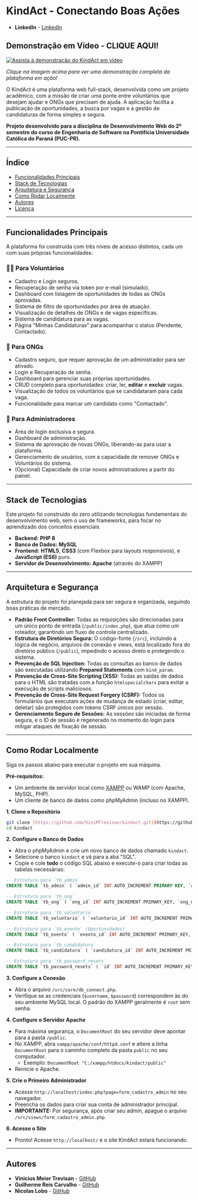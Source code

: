# KindAct - Conectando Boas Ações

* **LinkedIn** - [LinkedIn](https://www.linkedin.com/feed/update/urn:li:activity:7344990253033664512/)

## Demonstração em Vídeo - CLIQUE AQUI!

[![Assista à demonstração do KindAct em vídeo](/public/assets/Captura%20de%20Tela%202025-06-29%20às%2004.22.40.png)]()

*Clique na imagem acima para ver uma demonstração completa da plataforma em ação!*

O KindAct é uma plataforma web full-stack, desenvolvida como um projeto acadêmico, com a missão de criar uma ponte entre voluntários que desejam ajudar e ONGs que precisam de ajuda. A aplicação facilita a publicação de oportunidades, a busca por vagas e a gestão de candidaturas de forma simples e segura.

**Projeto desenvolvido para a disciplina de Desenvolvimento Web do 2º semestre do curso de Engenharia de Software na Pontifícia Universidade Católica do Paraná (PUC-PR).**

---

## Índice

* [Funcionalidades Principais](#funcionalidades-principais)
* [Stack de Tecnologias](#stack-de-tecnologias)
* [Arquitetura e Segurança](#arquitetura-e-segurança)
* [Como Rodar Localmente](#como-rodar-localmente)
* [Autores](#autores)
* [Licença](#licença)

---

## Funcionalidades Principais

A plataforma foi construída com três níveis de acesso distintos, cada um com suas próprias funcionalidades:

### 👨‍💻 **Para Voluntários**
* Cadastro e Login seguros.
* Recuperação de senha via token por e-mail (simulado).
* Dashboard com listagem de oportunidades de todas as ONGs aprovadas.
* Sistema de filtro de oportunidades por área de atuação.
* Visualização de detalhes de ONGs e de vagas específicas.
* Sistema de candidatura para as vagas.
* Página "Minhas Candidaturas" para acompanhar o status (Pendente, Contactado).

### 🏢 **Para ONGs**
* Cadastro seguro, que requer aprovação de um administrador para ser ativado.
* Login e Recuperação de senha.
* Dashboard para gerenciar suas próprias oportunidades.
* CRUD completo para oportunidades: criar, ler, **editar** e **excluir** vagas.
* Visualização de todos os voluntários que se candidataram para cada vaga.
* Funcionalidade para marcar um candidato como "Contactado".

### 👑 **Para Administradores**
* Área de login exclusiva e segura.
* Dashboard de administração.
* Sistema de aprovação de novas ONGs, liberando-as para usar a plataforma.
* Gerenciamento de usuários, com a capacidade de remover ONGs e Voluntários do sistema.
* (Opcional) Capacidade de criar novos administradores a partir do painel.

---

## Stack de Tecnologias

Este projeto foi construído do zero utilizando tecnologias fundamentais do desenvolvimento web, sem o uso de frameworks, para focar no aprendizado dos conceitos essenciais.

* **Backend:** **PHP 8**
* **Banco de Dados:** **MySQL**
* **Frontend:** **HTML5**, **CSS3** (com Flexbox para layouts responsivos), e **JavaScript (ES6)** puro.
* **Servidor de Desenvolvimento:** **Apache** (através do XAMPP)

---

## Arquitetura e Segurança

A estrutura do projeto foi planejada para ser segura e organizada, seguindo boas práticas de mercado.

* **Padrão Front Controller:** Todas as requisições são direcionadas para um único ponto de entrada (`/public/index.php`), que atua como um roteador, garantindo um fluxo de controle centralizado.
* **Estrutura de Diretórios Segura:** O código-fonte (`/src`), incluindo a lógica de negócio, arquivos de conexão e views, está localizado fora do diretório público (`/public`), impedindo o acesso direto e protegendo o sistema.
* **Prevenção de SQL Injection:** Todas as consultas ao banco de dados são executadas utilizando **Prepared Statements** com `bind_param`.
* **Prevenção de Cross-Site Scripting (XSS):** Todas as saídas de dados para o HTML são tratadas com a função `htmlspecialchars` para evitar a execução de scripts maliciosos.
* **Prevenção de Cross-Site Request Forgery (CSRF):** Todos os formulários que executam ações de mudança de estado (criar, editar, deletar) são protegidos com tokens CSRF únicos por sessão.
* **Gerenciamento Seguro de Sessões:** As sessões são iniciadas de forma segura, e o ID de sessão é regenerado no momento do login para mitigar ataques de fixação de sessão.

---

## Como Rodar Localmente

Siga os passos abaixo para executar o projeto em sua máquina.

**Pré-requisitos:**
* Um ambiente de servidor local como [XAMPP](https://www.apachefriends.org/index.html) ou WAMP (com Apache, MySQL, PHP).
* Um cliente de banco de dados como phpMyAdmin (incluso no XAMPP).

**1. Clone o Repositório**
```bash
git clone [https://github.com/ViniMTrevisan/kindact.git](https://github.com/ViniMTrevisan/kindact.git)
cd kindact
```

**2. Configure o Banco de Dados**
* Abra o phpMyAdmin e crie um novo banco de dados chamado `kindact`.
* Selecione o banco `kindact` e vá para a aba "SQL".
* Copie e cole **todo** o código SQL abaixo e execute-o para criar todas as tabelas necessárias:

```sql
-- Estrutura para `tb_admin`
CREATE TABLE `tb_admin` ( `admin_id` INT AUTO_INCREMENT PRIMARY KEY, `admin_email` VARCHAR(255) NOT NULL UNIQUE, `admin_senha` VARCHAR(255) NOT NULL );

-- Estrutura para `tb_ong`
CREATE TABLE `tb_ong` ( `ong_id` INT AUTO_INCREMENT PRIMARY_KEY, `ong_nome` VARCHAR(255) NOT NULL, `ong_cnpj` VARCHAR(14) NOT NULL UNIQUE, `ong_telefone` VARCHAR(15), `ong_email` VARCHAR(255) NOT NULL UNIQUE, `ong_cep` VARCHAR(8), `ong_endereco` VARCHAR(255), `ong_area_atuacao` VARCHAR(255), `ong_senha` VARCHAR(255) NOT NULL, `aprovado` TINYINT(1) DEFAULT 0, `ong_logo_url` VARCHAR(255) NULL, `ong_redes_sociais` VARCHAR(255) NULL, `ong_descricao` TEXT NULL );

-- Estrutura para `tb_voluntario`
CREATE TABLE `tb_voluntario` ( `voluntario_id` INT AUTO_INCREMENT PRIMARY_KEY, `voluntario_nome` VARCHAR(255) NOT NULL, `voluntario_telefone` VARCHAR(15), `voluntario_email` VARCHAR(255) NOT NULL UNIQUE, `voluntario_cep` VARCHAR(8), `voluntario_endereco` VARCHAR(255), `voluntario_senha` VARCHAR(255) NOT NULL, `voluntario_habilidades` VARCHAR(255) NULL, `voluntario_bio` TEXT NULL );

-- Estrutura para `tb_evento` (Oportunidades)
CREATE TABLE `tb_evento` ( `evento_id` INT AUTO_INCREMENT PRIMARY_KEY, `evento_titulo` VARCHAR(255) NOT NULL, `evento_descricao` TEXT NOT NULL, `evento_data_inicio` DATE NOT NULL, `fk_ong_id` INT, FOREIGN KEY (`fk_ong_id`) REFERENCES `tb_ong`(`ong_id`) ON DELETE CASCADE );

-- Estrutura para `tb_candidatura`
CREATE TABLE `tb_candidatura` ( `candidatura_id` INT AUTO_INCREMENT PRIMARY_KEY, `fk_voluntario_id` INT NOT NULL, `fk_ong_id` INT NOT NULL, `fk_evento_id` INT NOT NULL, `status` VARCHAR(50) DEFAULT 'pendente', FOREIGN KEY (`fk_voluntario_id`) REFERENCES `tb_voluntario`(`voluntario_id`) ON DELETE CASCADE, FOREIGN KEY (`fk_ong_id`) REFERENCES `tb_ong`(`ong_id`) ON DELETE CASCADE, FOREIGN KEY (`fk_evento_id`) REFERENCES `tb_evento`(`evento_id`) ON DELETE CASCADE );

-- Estrutura para `tb_password_resets`
CREATE TABLE `tb_password_resets` ( `id` INT AUTO_INCREMENT PRIMARY_KEY, `user_email` VARCHAR(255) NOT NULL, `token` VARCHAR(255) NOT NULL, `expires_at` DATETIME NOT NULL );
```

**3. Configure a Conexão**
* Abra o arquivo `/src/core/db_connect.php`.
* Verifique se as credenciais (`$username`, `$password`) correspondem às do seu ambiente MySQL local. O padrão do XAMPP geralmente é `root` sem senha.

**4. Configure o Servidor Apache**
* Para máxima segurança, o `DocumentRoot` do seu servidor deve apontar para a pasta `/public`.
* No XAMPP, abra `xampp/apache/conf/httpd.conf` e altere a linha `DocumentRoot` para o caminho completo da pasta `public` no seu computador.
    * Exemplo: `DocumentRoot "C:/xampp/htdocs/kindact/public"`
* Reinicie o Apache.

**5. Crie o Primeiro Administrador**
* Acesse `http://localhost/index.php?page=form_cadastro_admin` no seu navegador.
* Preencha os dados para criar sua conta de administrador principal.
* **IMPORTANTE:** Por segurança, após criar seu admin, apague o arquivo `/src/views/form_cadastro_admin.php`.

**6. Acesse o Site**
* Pronto! Acesse `http://localhost/` e o site KindAct estará funcionando.

---

## Autores

* **Vinicius Meier Trevisan** - [GitHub](https://github.com/ViniMTrevisan)
* **Guilherme Reis Carvalho** - [GitHub](https://github.com/GuiiRCarvalho) 
* **Nicolas Lobo** - [GitHub](https://github.com/nicolasalobo) 